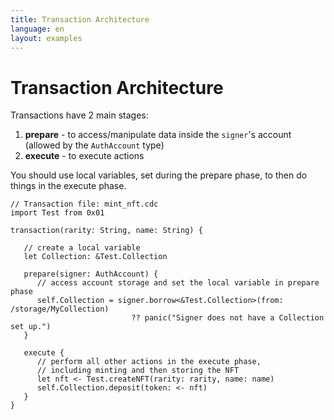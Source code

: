 ```yaml
---
title: Transaction Architecture
language: en
layout: examples
---
```


# Transaction Architecture

Transactions have 2 main stages:

1. **prepare** - to access/manipulate data inside the `signer`'s account (allowed by the `AuthAccount` type)
2. **execute** - to execute actions

You should use local variables, set during the prepare phase, to then do things in the execute phase.

```cadence
// Transaction file: mint_nft.cdc
import Test from 0x01

transaction(rarity: String, name: String) {

   // create a local variable
   let Collection: &Test.Collection

   prepare(signer: AuthAccount) {
      // access account storage and set the local variable in prepare phase
      self.Collection = signer.borrow<&Test.Collection>(from: /storage/MyCollection) 
                           ?? panic("Signer does not have a Collection set up.")
   }

   execute {
      // perform all other actions in the execute phase,
      // including minting and then storing the NFT
      let nft <- Test.createNFT(rarity: rarity, name: name)
      self.Collection.deposit(token: <- nft)
   }
}
```